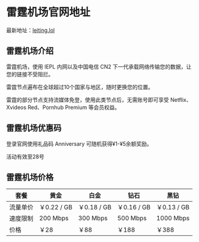 # 雷霆机场官网地址

最新地址：[leiting.lol](https://www.leiting.lol/invite/uD02bTPS)

## 雷霆机场介绍

雷霆机场，使用 IEPL 内网以及中国电信 CN2 下一代承载网络传输您的数据，让您的链接不受阻拦。

雷霆节点遍布在全球超过10个国家与地区，随时更换您的位置。

雷霆的部分节点支持流媒体免登，使用此类节点后，无需账号即可享受 Netflix、Xvideos Red、Pornhub Premium 等会员权益。

## 雷霆机场优惠码

登录官网使用礼品码 Anniversary 可随机获得¥1-¥5余额奖励。

活动有效至28号

## 雷霆机场价格

|套餐|黄金|白金|钻石|黑钻|
|----|----|----|----|----|
|流量单价|￥0.22 / GB|￥0.18 / GB|￥0.16 / GB|￥0.13 / GB|
|速度限制|200 Mbps|300 Mbps|500 Mbps|1000 Mbps|
|价格|￥28|￥88|￥188|￥388|

